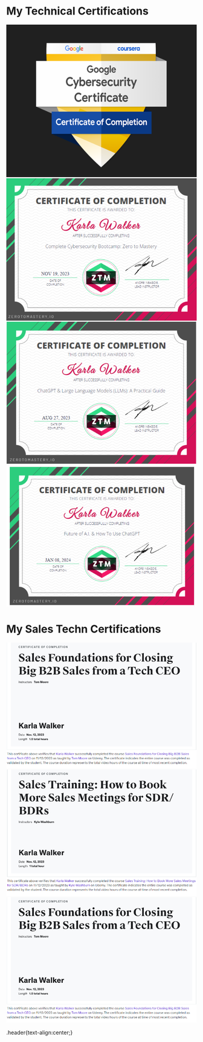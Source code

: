 <h1 class="header">My Technical Certifications</h1>
<img src="myGCC.png"/>

<img src="ZTMCYBERSEC.png"/>

<img src="MyZTMCert.png"/>

<img src="MyZTMAICert.png"/>


<h1>My Sales Techn Certifications</h1>

<img src="SALECLOSING.png"/>

<img src="SALECLOSING2.png"/>

<img src="SALECLOSING.png"/>

.header{text-align:center;}
